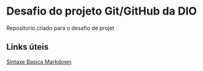 # Desafio do projeto Git/GitHub da DIO
Repositorio  criado para o desafio de projet

## Links úteis
[Sintaxe Basica Markdown](https://www.markdownguide.org/basic-syntax/)
